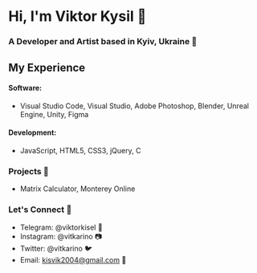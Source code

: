 # Hi, I'm Viktor Kysil 👋

### A Developer and Artist based in Kyiv, Ukraine 🌇

## My Experience

#### Software:
- Visual Studio Code, Visual Studio, Adobe Photoshop, Blender, Unreal Engine, Unity, Figma 

#### Development:
- JavaScript, HTML5, CSS3, jQuery, C

### Projects 🚀
- Matrix Calculator, Monterey Online

### Let's Connect 🤝
- Telegram: @viktorkisel 📱
- Instagram: @vitkarino 📷
- Twitter: @vitkarino 🐦
- Email: kisvik2004@gmail.com 📧
